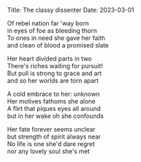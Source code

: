 Title: The classy dissenter
Date: 2023-03-01

Of rebel nation far 'way born  
in eyes of foe as bleeding thorn  
To ones in need she gave her faith  
and clean of blood a promised slate  

Her heart divided parts in two  
There's riches waiting for pursuit!  
But pull is strong to grace and art  
and so her worlds are torn apart  

A cold embrace to her: unknown  
Her motives fathoms she alone  
A flirt that piques eyes all around  
but in her wake oh she confounds  

Her fate forever seems unclear  
but strength of spirit always near  
No life is one she'd dare regret  
nor any lovely soul she's met
